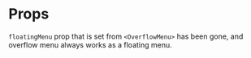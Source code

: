 # Props

`floatingMenu` prop that is set from `<OverflowMenu>` has been gone, and overflow menu always works as a floating menu.

